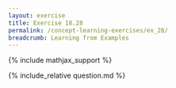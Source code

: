 ```yaml
---
layout: exercise
title: Exercise 18.28
permalink: /concept-learning-exercises/ex_28/
breadcrumb: Learning from Examples
---
```


{% include mathjax_support %}

<div><i class="arrow-up loader" data-chapter="concept-learning-exercises" data-exercise="ex_28" data-rating="0"></i></div>
{% include_relative question.md %}
